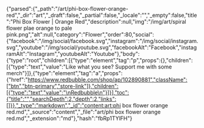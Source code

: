 {"parsed":{"_path":"/art/phi-box-flower-orange-red","_dir":"art","_draft":false,"_partial":false,"_locale":"","_empty":false,"title":"Phi Box Flower | Orange Red","description":null,"img":"/img/art/spiral flower plae orange to pale pink.png","alt":null,"category":"Flower","order":80,"social":{"facebook":"/img/social/facebook.svg","instagram":"/img/social/instagram.svg","youtube":"/img/social/youtube.svg","facebookAlt":"Facebook","instagramAlt":"Instagram","youtubeAlt":"Youtube"},"body":{"type":"root","children":[{"type":"element","tag":"p","props":{},"children":[{"type":"text","value":"Like what you see? Support me with some merch"}]},{"type":"element","tag":"a","props":{"href":"https://www.redbubble.com/shop/ap/102890881","className":["btn","btn-primary","store-link"]},"children":[{"type":"text","value":"\nRedbubble\n"}]}],"toc":{"title":"","searchDepth":2,"depth":2,"links":[]}},"_type":"markdown","_id":"content:art:phi box flower orange red.md","_source":"content","_file":"art/phi box flower orange red.md","_extension":"md"},"hash":"fbRp1TYlFH"}